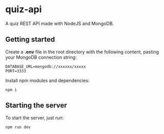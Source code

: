 # quiz-api
A quiz REST API made with NodeJS and MongoDB.

## Getting started
Create a **.env** file in the root directory with the following content, pasting your MongoDB connection string:

    DATABASE_URL=mongodb://xxxxxx/xxxxx
    PORT=3333

Install npm modules and dependencies:

    npm i
## Starting the server
To start the server, just run:

    npm run dev